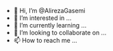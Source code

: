 - 👋 Hi, I’m @AlirezaGasemi
- 👀 I’m interested in ...
- 🌱 I’m currently learning ...
- 💞️ I’m looking to collaborate on ...
- 📫 How to reach me ...

<!---
AlirezaGasemi/AlirezaGasemi is a ✨ special ✨ repository because its `README.md` (this file) appears on your GitHub profile.
You can click the Preview link to take a look at your changes.
--->
